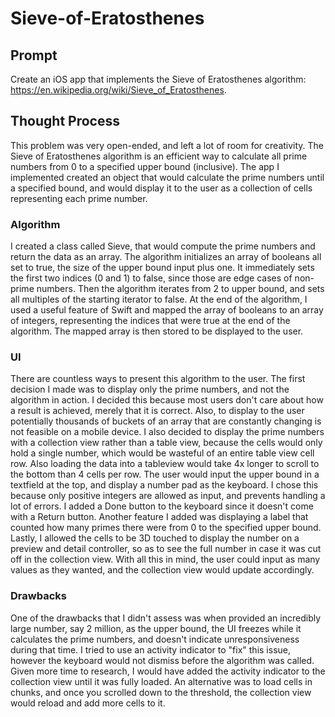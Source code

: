 # Sieve-of-Eratosthenes

## Prompt
Create an iOS app that implements the Sieve of Eratosthenes algorithm: https://en.wikipedia.org/wiki/Sieve_of_Eratosthenes.

## Thought Process
This problem was very open-ended, and left a lot of room for creativity. The Sieve of Eratosthenes algorithm is an efficient way to calculate all prime numbers from 0 to a specified upper bound (inclusive). The app I implemented created an object that would calculate the prime numbers until a specified bound, and would display it to the user as a collection of cells representing each prime number.

### Algorithm
I created a class called Sieve, that would compute the prime numbers and return the data as an array. The algorithm initializes an array of booleans all set to true, the size of the upper bound input plus one. It immediately sets the first two indices (0 and 1) to false, since those are edge cases of non-prime numbers. Then the algorithm iterates from 2 to upper bound, and sets all multiples of the starting iterator to false. At the end of the algorithm, I used a useful feature of Swift and mapped the array of booleans to an array of integers, representing the indices that were true at the end of the algorithm. The mapped array is then stored to be displayed to the user.

### UI
There are countless ways to present this algorithm to the user. The first decision I made was to display only the prime numbers, and not the algorithm in action. I decided this because most users don't care about how a result is achieved, merely that it is correct. Also, to display to the user potentially thousands of buckets of an array that are constantly changing is not feasible on a mobile device. I also decided to display the prime numbers with a collection view rather than a table view, because the cells would only hold a single number, which would be wasteful of an entire table view cell row. Also loading the data into a tableview would take 4x longer to scroll to the bottom than 4 cells per row. The user would input the upper bound in a textfield at the top, and display a number pad as the keyboard. I chose this because only positive integers are allowed as input, and prevents handling a lot of errors. I added a Done button to the keyboard since it doesn't come with a Return button. Another feature I added was displaying a label that counted how many primes there were from 0 to the specified upper bound. Lastly, I allowed the cells to be 3D touched to display the number on a preview and detail controller, so as to see the full number in case it was cut off in the collection view. With all this in mind, the user could input as many values as they wanted, and the collection view would update accordingly.

### Drawbacks
One of the drawbacks that I didn't assess was when provided an incredibly large number, say 2 million, as the upper bound, the UI freezes while it calculates the prime numbers, and doesn't indicate unresponsiveness during that time. I tried to use an activity indicator to "fix" this issue, however the keyboard would not dismiss before the algorithm was called. Given more time to research, I would have added the activity indicator to the collection view until it was fully loaded. An alternative was to load cells in chunks, and once you scrolled down to the threshold, the collection view would reload and add more cells to it.
